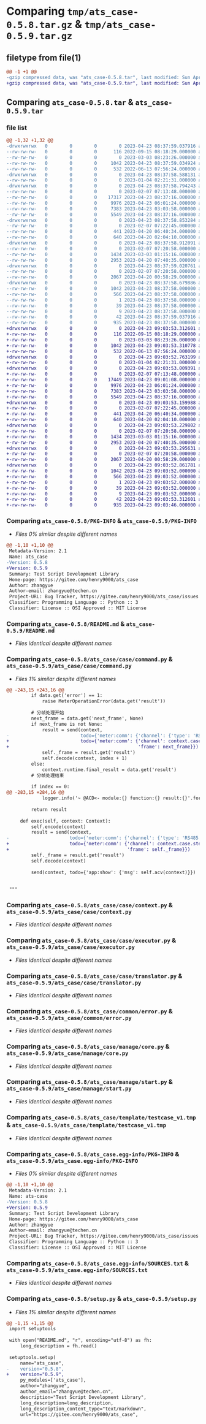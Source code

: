 # Comparing `tmp/ats_case-0.5.8.tar.gz` & `tmp/ats_case-0.5.9.tar.gz`

## filetype from file(1)

```diff
@@ -1 +1 @@
-gzip compressed data, was "ats_case-0.5.8.tar", last modified: Sun Apr 23 08:37:59 2023, max compression
+gzip compressed data, was "ats_case-0.5.9.tar", last modified: Sun Apr 23 09:03:53 2023, max compression
```

## Comparing `ats_case-0.5.8.tar` & `ats_case-0.5.9.tar`

### file list

```diff
@@ -1,32 +1,32 @@
-drwxrwxrwx   0        0        0        0 2023-04-23 08:37:59.037916 ats_case-0.5.8/
--rw-rw-rw-   0        0        0      116 2022-09-15 08:18:29.000000 ats_case-0.5.8/LICENSE
--rw-rw-rw-   0        0        0        0 2023-03-03 08:23:26.000000 ats_case-0.5.8/MANIFEST.in
--rw-rw-rw-   0        0        0     1042 2023-04-23 08:37:59.034924 ats_case-0.5.8/PKG-INFO
--rw-rw-rw-   0        0        0      532 2022-06-13 07:56:24.000000 ats_case-0.5.8/README.md
-drwxrwxrwx   0        0        0        0 2023-04-23 08:37:58.588131 ats_case-0.5.8/ats_case/
--rw-rw-rw-   0        0        0        0 2023-01-04 02:21:31.000000 ats_case-0.5.8/ats_case/__init__.py
-drwxrwxrwx   0        0        0        0 2023-04-23 08:37:58.794243 ats_case-0.5.8/ats_case/case/
--rw-rw-rw-   0        0        0        0 2023-02-07 07:13:48.000000 ats_case-0.5.8/ats_case/case/__init__.py
--rw-rw-rw-   0        0        0    17317 2023-04-23 08:37:16.000000 ats_case-0.5.8/ats_case/case/command.py
--rw-rw-rw-   0        0        0     9976 2023-04-23 06:01:24.000000 ats_case-0.5.8/ats_case/case/context.py
--rw-rw-rw-   0        0        0     7383 2023-04-23 03:03:58.000000 ats_case-0.5.8/ats_case/case/executor.py
--rw-rw-rw-   0        0        0     5549 2023-04-23 08:37:16.000000 ats_case-0.5.8/ats_case/case/translator.py
-drwxrwxrwx   0        0        0        0 2023-04-23 08:37:58.853284 ats_case-0.5.8/ats_case/common/
--rw-rw-rw-   0        0        0        0 2023-02-07 07:22:45.000000 ats_case-0.5.8/ats_case/common/__init__.py
--rw-rw-rw-   0        0        0      441 2023-04-20 06:40:34.000000 ats_case-0.5.8/ats_case/common/enum.py
--rw-rw-rw-   0        0        0      640 2023-04-20 02:04:10.000000 ats_case-0.5.8/ats_case/common/error.py
-drwxrwxrwx   0        0        0        0 2023-04-23 08:37:58.912091 ats_case-0.5.8/ats_case/manage/
--rw-rw-rw-   0        0        0        0 2023-02-07 07:20:58.000000 ats_case-0.5.8/ats_case/manage/__init__.py
--rw-rw-rw-   0        0        0     1434 2023-03-03 01:15:16.000000 ats_case-0.5.8/ats_case/manage/core.py
--rw-rw-rw-   0        0        0     2953 2023-04-20 07:40:35.000000 ats_case-0.5.8/ats_case/manage/start.py
-drwxrwxrwx   0        0        0        0 2023-04-23 08:37:59.020761 ats_case-0.5.8/ats_case/template/
--rw-rw-rw-   0        0        0        0 2023-02-07 07:20:58.000000 ats_case-0.5.8/ats_case/template/__init__.py
--rw-rw-rw-   0        0        0     2067 2023-04-20 00:58:29.000000 ats_case-0.5.8/ats_case/template/testcase_v1.tmp
-drwxrwxrwx   0        0        0        0 2023-04-23 08:37:58.679886 ats_case-0.5.8/ats_case.egg-info/
--rw-rw-rw-   0        0        0     1042 2023-04-23 08:37:58.000000 ats_case-0.5.8/ats_case.egg-info/PKG-INFO
--rw-rw-rw-   0        0        0      566 2023-04-23 08:37:58.000000 ats_case-0.5.8/ats_case.egg-info/SOURCES.txt
--rw-rw-rw-   0        0        0        1 2023-04-23 08:37:58.000000 ats_case-0.5.8/ats_case.egg-info/dependency_links.txt
--rw-rw-rw-   0        0        0       39 2023-04-23 08:37:58.000000 ats_case-0.5.8/ats_case.egg-info/requires.txt
--rw-rw-rw-   0        0        0        9 2023-04-23 08:37:58.000000 ats_case-0.5.8/ats_case.egg-info/top_level.txt
--rw-rw-rw-   0        0        0       42 2023-04-23 08:37:59.037916 ats_case-0.5.8/setup.cfg
--rw-rw-rw-   0        0        0      935 2023-04-23 08:37:50.000000 ats_case-0.5.8/setup.py
+drwxrwxrwx   0        0        0        0 2023-04-23 09:03:53.312601 ats_case-0.5.9/
+-rw-rw-rw-   0        0        0      116 2022-09-15 08:18:29.000000 ats_case-0.5.9/LICENSE
+-rw-rw-rw-   0        0        0        0 2023-03-03 08:23:26.000000 ats_case-0.5.9/MANIFEST.in
+-rw-rw-rw-   0        0        0     1042 2023-04-23 09:03:53.310778 ats_case-0.5.9/PKG-INFO
+-rw-rw-rw-   0        0        0      532 2022-06-13 07:56:24.000000 ats_case-0.5.9/README.md
+drwxrwxrwx   0        0        0        0 2023-04-23 09:03:52.763199 ats_case-0.5.9/ats_case/
+-rw-rw-rw-   0        0        0        0 2023-01-04 02:21:31.000000 ats_case-0.5.9/ats_case/__init__.py
+drwxrwxrwx   0        0        0        0 2023-04-23 09:03:53.009391 ats_case-0.5.9/ats_case/case/
+-rw-rw-rw-   0        0        0        0 2023-02-07 07:13:48.000000 ats_case-0.5.9/ats_case/case/__init__.py
+-rw-rw-rw-   0        0        0    17449 2023-04-23 09:01:08.000000 ats_case-0.5.9/ats_case/case/command.py
+-rw-rw-rw-   0        0        0     9976 2023-04-23 06:01:24.000000 ats_case-0.5.9/ats_case/case/context.py
+-rw-rw-rw-   0        0        0     7383 2023-04-23 03:03:58.000000 ats_case-0.5.9/ats_case/case/executor.py
+-rw-rw-rw-   0        0        0     5549 2023-04-23 08:37:16.000000 ats_case-0.5.9/ats_case/case/translator.py
+drwxrwxrwx   0        0        0        0 2023-04-23 09:03:53.159988 ats_case-0.5.9/ats_case/common/
+-rw-rw-rw-   0        0        0        0 2023-02-07 07:22:45.000000 ats_case-0.5.9/ats_case/common/__init__.py
+-rw-rw-rw-   0        0        0      441 2023-04-20 06:40:34.000000 ats_case-0.5.9/ats_case/common/enum.py
+-rw-rw-rw-   0        0        0      640 2023-04-20 02:04:10.000000 ats_case-0.5.9/ats_case/common/error.py
+drwxrwxrwx   0        0        0        0 2023-04-23 09:03:53.229802 ats_case-0.5.9/ats_case/manage/
+-rw-rw-rw-   0        0        0        0 2023-02-07 07:20:58.000000 ats_case-0.5.9/ats_case/manage/__init__.py
+-rw-rw-rw-   0        0        0     1434 2023-03-03 01:15:16.000000 ats_case-0.5.9/ats_case/manage/core.py
+-rw-rw-rw-   0        0        0     2953 2023-04-20 07:40:35.000000 ats_case-0.5.9/ats_case/manage/start.py
+drwxrwxrwx   0        0        0        0 2023-04-23 09:03:53.295631 ats_case-0.5.9/ats_case/template/
+-rw-rw-rw-   0        0        0        0 2023-02-07 07:20:58.000000 ats_case-0.5.9/ats_case/template/__init__.py
+-rw-rw-rw-   0        0        0     2067 2023-04-20 00:58:29.000000 ats_case-0.5.9/ats_case/template/testcase_v1.tmp
+drwxrwxrwx   0        0        0        0 2023-04-23 09:03:52.861781 ats_case-0.5.9/ats_case.egg-info/
+-rw-rw-rw-   0        0        0     1042 2023-04-23 09:03:52.000000 ats_case-0.5.9/ats_case.egg-info/PKG-INFO
+-rw-rw-rw-   0        0        0      566 2023-04-23 09:03:52.000000 ats_case-0.5.9/ats_case.egg-info/SOURCES.txt
+-rw-rw-rw-   0        0        0        1 2023-04-23 09:03:52.000000 ats_case-0.5.9/ats_case.egg-info/dependency_links.txt
+-rw-rw-rw-   0        0        0       39 2023-04-23 09:03:52.000000 ats_case-0.5.9/ats_case.egg-info/requires.txt
+-rw-rw-rw-   0        0        0        9 2023-04-23 09:03:52.000000 ats_case-0.5.9/ats_case.egg-info/top_level.txt
+-rw-rw-rw-   0        0        0       42 2023-04-23 09:03:53.312601 ats_case-0.5.9/setup.cfg
+-rw-rw-rw-   0        0        0      935 2023-04-23 09:03:46.000000 ats_case-0.5.9/setup.py
```

### Comparing `ats_case-0.5.8/PKG-INFO` & `ats_case-0.5.9/PKG-INFO`

 * *Files 0% similar despite different names*

```diff
@@ -1,10 +1,10 @@
 Metadata-Version: 2.1
 Name: ats_case
-Version: 0.5.8
+Version: 0.5.9
 Summary: Test Script Development Library
 Home-page: https://gitee.com/henry9000/ats_case
 Author: zhangyue
 Author-email: zhangyue@techen.cn
 Project-URL: Bug Tracker, https://gitee.com/henry9000/ats_case/issues
 Classifier: Programming Language :: Python :: 3
 Classifier: License :: OSI Approved :: MIT License
```

### Comparing `ats_case-0.5.8/README.md` & `ats_case-0.5.9/README.md`

 * *Files identical despite different names*

### Comparing `ats_case-0.5.8/ats_case/case/command.py` & `ats_case-0.5.9/ats_case/case/command.py`

 * *Files 1% similar despite different names*

```diff
@@ -243,15 +243,16 @@
         if data.get('error') == 1:
             raise MeterOperationError(data.get('result'))
 
         # 分帧处理开始
         next_frame = data.get('next_frame', None)
         if next_frame is not None:
             result = send(context,
-                          todo={'meter:comm': {'channel': {'type': 'RS485', 'baudrate': 9600}, 'frame': next_frame}})
+                          todo={'meter:comm': {'channel': context.case.steps[context.runtime.step].get('channel'),
+                                               'frame': next_frame}})
             self._frame = result.get('result')
             self.decode(context, index + 1)
         else:
             context.runtime.final_result = data.get('result')
         # 分帧处理结束
 
         if index == 0:
@@ -283,15 +284,16 @@
             logger.info('~ @ACD<- module:{} function:{} result:{}'.format(self._func_module, self._func, result))
 
         return result
 
     def exec(self, context: Context):
         self.encode(context)
         result = send(context,
-                      todo={'meter:comm': {'channel': {'type': 'RS485', 'baudrate': 9600}, 'frame': self._frame}})
+                      todo={'meter:comm': {'channel': context.case.steps[context.runtime.step].get('channel'),
+                                           'frame': self._frame}})
         self._frame = result.get('result')
         self.decode(context)
 
         send(context, todo={'app:show': {'msg': self.acv(context)}})
 
 
 """
```

### Comparing `ats_case-0.5.8/ats_case/case/context.py` & `ats_case-0.5.9/ats_case/case/context.py`

 * *Files identical despite different names*

### Comparing `ats_case-0.5.8/ats_case/case/executor.py` & `ats_case-0.5.9/ats_case/case/executor.py`

 * *Files identical despite different names*

### Comparing `ats_case-0.5.8/ats_case/case/translator.py` & `ats_case-0.5.9/ats_case/case/translator.py`

 * *Files identical despite different names*

### Comparing `ats_case-0.5.8/ats_case/common/error.py` & `ats_case-0.5.9/ats_case/common/error.py`

 * *Files identical despite different names*

### Comparing `ats_case-0.5.8/ats_case/manage/core.py` & `ats_case-0.5.9/ats_case/manage/core.py`

 * *Files identical despite different names*

### Comparing `ats_case-0.5.8/ats_case/manage/start.py` & `ats_case-0.5.9/ats_case/manage/start.py`

 * *Files identical despite different names*

### Comparing `ats_case-0.5.8/ats_case/template/testcase_v1.tmp` & `ats_case-0.5.9/ats_case/template/testcase_v1.tmp`

 * *Files identical despite different names*

### Comparing `ats_case-0.5.8/ats_case.egg-info/PKG-INFO` & `ats_case-0.5.9/ats_case.egg-info/PKG-INFO`

 * *Files 0% similar despite different names*

```diff
@@ -1,10 +1,10 @@
 Metadata-Version: 2.1
 Name: ats-case
-Version: 0.5.8
+Version: 0.5.9
 Summary: Test Script Development Library
 Home-page: https://gitee.com/henry9000/ats_case
 Author: zhangyue
 Author-email: zhangyue@techen.cn
 Project-URL: Bug Tracker, https://gitee.com/henry9000/ats_case/issues
 Classifier: Programming Language :: Python :: 3
 Classifier: License :: OSI Approved :: MIT License
```

### Comparing `ats_case-0.5.8/ats_case.egg-info/SOURCES.txt` & `ats_case-0.5.9/ats_case.egg-info/SOURCES.txt`

 * *Files identical despite different names*

### Comparing `ats_case-0.5.8/setup.py` & `ats_case-0.5.9/setup.py`

 * *Files 1% similar despite different names*

```diff
@@ -1,15 +1,15 @@
 import setuptools
 
 with open("README.md", "r", encoding="utf-8") as fh:
     long_description = fh.read()
 
 setuptools.setup(
     name="ats_case",
-    version="0.5.8",
+    version="0.5.9",
     py_modules=['ats_case'],
     author="zhangyue",
     author_email="zhangyue@techen.cn",
     description="Test Script Development Library",
     long_description=long_description,
     long_description_content_type="text/markdown",
     url="https://gitee.com/henry9000/ats_case",
```

